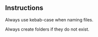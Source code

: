 ## Instructions

Always use kebab-case when naming files.

Always create folders if they do not exist.